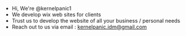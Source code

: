 - Hi, We're @kernelpanic1
- We develop wix web sites for clients
- Trust us to develop the website of all your business / personal needs
- Reach out to us via email : kernelpanic.idm@gmail.com 

<!---
kernelpanic1/kernelpanic1 is a ✨ special ✨ repository because its `README.md` (this file) appears on your GitHub profile.
You can click the Preview link to take a look at your changes.
--->
